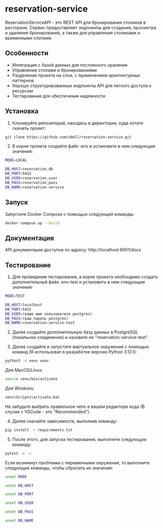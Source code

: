 # reservation-service

ReservationServiceAPI - это REST API для бронирования столиков в ресторане. Сервис предоставляет эндпоинты для создания, просмотра и удаления бронирований, а также для управления столиками и временными слотами.

## Особенности
- Интеграция с базой данных для постоянного хранения
- Управление столами и бронированиями
- Разделение проекта на слои, с применением архитектурных паттернов
- Хорошо структурированные эндпоинты API для легкого доступа к ресурсам
- Тестирование для обеспечения надежности

## Установка

1. Клонируйте репозиторий, находясь в директории, куда хотите скачать проект:
```bash
git clone https://github.com/s0wll/reservation-service.git
```
2. В корне проекта создайте файл .env и установите в нем следующие значения:
```bash
MODE=LOCAL

DB_HOST=reservation_db
DB_PORT=5432
DB_USER=reservation_user
DB_PASS=reservation_pass
DB_NAME=reservation-service
```

## Запуск

Запустите Docker Compose с помощью следующей команды:
```bash
docker compose up --build
```

## Документация

API документация доступна по адресу: http://localhost:8001/docs

## Тестирование

1. Для проведения тестирования, в корне проекта необходимо создать дополнительный файл .env-test и установить в нем следующие значения:
```bash
MODE=TEST

DB_HOST=localhost
DB_PORT=5432
DB_USER=(ваше имя пользователя postgres)
DB_PASS=(ваш пароль postgres)
DB_NAME=reservation-service-test
```

2. Далее создайте дополнительную базу данных в PostgreSQL (локальное соединение) и назовите ее "reservation-service-test".

3. Далее создайте и запустите виртуальное окружение с помощью команд (Я использовал в разработке версию Python 3.13.1):
```bash
python3 -m venv venv
```

Для MacOS/Linux:
```bash
source venv/bin/activate
```
Для Windows:
```bash
venv\Scripts\activate.bat
```
   
Не забудьте выбрать правильное venv в вашем редакторе кода (В случае с VSCode - это "Recommended").

4. Далее скачайте зависимости, выполнив команду:
```bash
pip install -r requirements.txt
```

5. После этого, для запуска тестирования, выполните следующую команду:
```bash
pytest -v -s
```

Если возникнут проблемы с переменными окружения, то выполните следующие команды, чтобы сбросить их значения:
```bash
unset MODE
```
```bash
unset DB_HOST
```
```bash
unset DB_PORT
```
```bash
unset DB_USER
```
```bash
unset DB_PASS
```
```bash
unset DB_NAME
```
